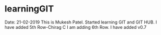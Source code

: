 # learningGIT

Date: 21-02-2019
This is Mukesh Patel. Started learning GIT and GIT HUB.
I have added 5th Row-Chirag C
I am adding 6th Row.
I have added v0.7